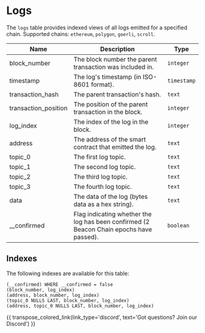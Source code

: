 # Logs

The `logs` table provides indexed views of all logs emitted for a specified chain. Supported chains: `ethereum`, `polygon`, `goerli`, `scroll`.

| Name                | Description                                                                 | Type        |
| --------- | --------- | --------------------------------------------------------------------------- |
| block_number | The block number the parent transaction was included in. | `integer` |
| timestamp | The log's timestamp (in ISO-8601 format). | `timestamp` |
| transaction_hash | The parent transaction's hash. | `text` |
| transaction_position | The position of the parent transaction in the block. | `integer` |
| log_index | The index of the log in the block. | `integer` |
| address | The address of the smart contract that emitted the log. | `text` |
| topic_0 | The first log topic. | `text` |
| topic_1 | The second log topic. | `text` |
| topic_2 | The third log topic. | `text` |
| topic_3 | The fourth log topic. | `text` |
| data | The data of the log (bytes data as a hex string). | `text` |
| __confirmed | Flag indicating whether the log has been confirmed (2 Beacon Chain epochs have passed). | `boolean` |

## Indexes
The following indexes are available for this table:
```
(__confirmed) WHERE __confirmed = false
(block_number, log_index)
(address, block_number, log_index)
(topic_0 NULLS LAST, block_number, log_index)
(address, topic_0 NULLS LAST, block_number, log_index)
```


{{ transpose_colored_link(link_type='discord', text='Got questions?  Join our Discord') }}
